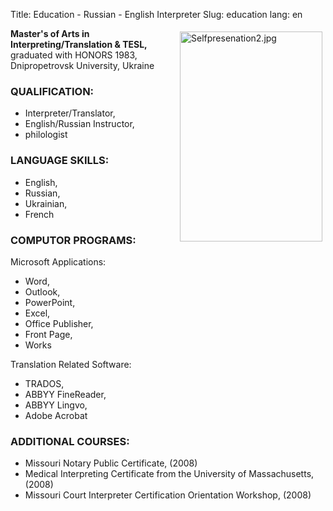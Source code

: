 Title: Education - Russian - English Interpreter
Slug: education
lang: en

<img src="/sites/default/files/img/Selfpresenation2.jpg" align="right" hspace="5" vspace="5" width="228" height="336" alt="Selfpresenation2.jpg" />

**Master's of Arts in Interpreting/Translation &amp; TESL,** graduated with HONORS 1983, Dnipropetrovsk University, Ukraine

### QUALIFICATION:
* Interpreter/Translator,
* English/Russian Instructor,
* philologist

### LANGUAGE SKILLS:
* English, 
* Russian,
* Ukrainian,
* French</p>

### COMPUTOR PROGRAMS:

Microsoft Applications:

* Word,
* Outlook, 
* PowerPoint,
* Excel,
* Office Publisher, 
* Front Page, 
* Works

Translation Related Software:

* TRADOS, 
* ABBYY FineReader,
* ABBYY Lingvo,
* Adobe Acrobat

### ADDITIONAL COURSES:

* Missouri Notary Public Certificate, (2008)
* Medical Interpreting Certificate from the University of Massachusetts, (2008)
* Missouri Court Interpreter Certification Orientation Workshop, (2008)
